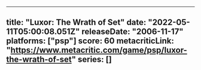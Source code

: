 
---
title: "Luxor: The Wrath of Set"
date: "2022-05-11T05:00:08.051Z"
releaseDate: "2006-11-17"
platforms: ["psp"]
score: 60
metacriticLink: "https://www.metacritic.com/game/psp/luxor-the-wrath-of-set"
series: []
---
